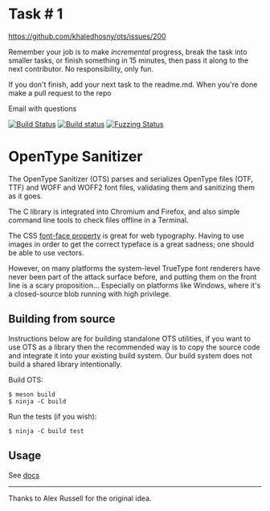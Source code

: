 # Task # 1

https://github.com/khaledhosny/ots/issues/200

Remember your job is to make *incremental* progress, break the task into smaller tasks, or finish something in 15 minutes, then pass it along to the next contributor. 
No responsibility, only fun.

If you don't finish, add your next task to the readme.md. When you're done make a pull request to the repo

Email with questions


[![Build Status](https://travis-ci.com/khaledhosny/ots.svg?branch=main)](https://travis-ci.com/khaledhosny/ots)
[![Build status](https://ci.appveyor.com/api/projects/status/0l9ms6g47corescm/branch/main?svg=true)](https://ci.appveyor.com/project/khaledhosny/ots/branch/main)
[![Fuzzing Status](https://oss-fuzz-build-logs.storage.googleapis.com/badges/ots.svg)](https://bugs.chromium.org/p/oss-fuzz/issues/list?sort=-opened&can=1&q=proj:ots)

OpenType Sanitizer
==================

The OpenType Sanitizer (OTS) parses and serializes OpenType files (OTF, TTF)
and WOFF and WOFF2 font files, validating them and sanitizing them as it goes.

The C library is integrated into Chromium and Firefox, and also simple
command line tools to check files offline in a Terminal.

The CSS [font-face property][1] is great for web typography. Having to use images
in order to get the correct typeface is a great sadness; one should be able to
use vectors.

However, on many platforms the system-level TrueType font renderers have never
been part of the attack surface before, and putting them on the front line is
a scary proposition... Especially on platforms like Windows, where it's a
closed-source blob running with high privilege.

Building from source
--------------------

Instructions below are for building standalone OTS utilities, if you want to
use OTS as a library then the recommended way is to copy the source code and
integrate it into your existing build system. Our build system does not build a
shared library intentionally.

Build OTS:

    $ meson build
    $ ninja -C build

Run the tests (if you wish):

    $ ninja -C build test

Usage
-----

See [docs](docs)

* * *

Thanks to Alex Russell for the original idea.

[1]: http://www.w3.org/TR/CSS2/fonts.html#font-descriptions
